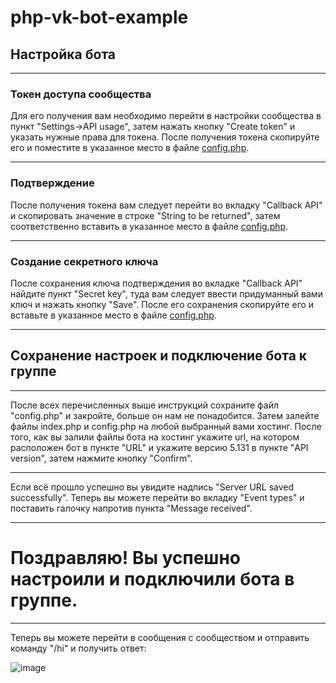 # php-vk-bot-example
 
## Настройка бота
____

### Токен доступа сообщества
 Для его получения вам необходимо перейти в настройки сообщества в пункт "Settings->API usage", затем нажать кнопку "Create token" и указать нужные права для токена. После получения токена скопируйте его и поместите в указанное место в файле [config.php](https://github.com/lacartez/php-vk-bot-example/blob/main/config.php).
____

### Подтверждение
 После получения токена вам следует перейти во вкладку "Callback API" и скопировать значение в строке "String to be returned", затем соответственно вставить в указанное место в файле [config.php](https://github.com/lacartez/php-vk-bot-example/blob/main/config.php).
____

### Создание секретного ключа
 После сохранения ключа подтверждения во вкладке "Callback API" найдите пункт "Secret key", туда вам следует ввести придуманный вами ключ и нажать кнопку "Save".
После его сохранения скопируйте его и вставьте в указанное место в файле [config.php](https://github.com/lacartez/php-vk-bot-example/blob/main/config.php).
____

## Сохранение настроек и подключение бота к группе
____

После всех перечисленных выше инструкций сохраните файл "config.php" и закройте, больше он нам не понадобится. 
Затем залейте файлы index.php и config.php на любой выбранный вами хостинг.
После того, как вы залили файлы бота на хостинг укажите url, на котором расположен бот в пункте "URL" и укажите версию 5.131 в пункте "API version",  затем нажмите кнопку "Confirm".
____

Если всё прошло успешно вы увидите надпись "Server URL saved successfully". Теперь вы можете перейти во вкладку "Event types" и поставить галочку напротив пункта "Message received".
____

# Поздравляю! Вы успешно настроили и подключили бота в группе.
____
Теперь вы можете перейти в сообщения с сообществом и отправить команду "/hi" и получить ответ:

![image](https://user-images.githubusercontent.com/63790986/138851819-c02363b6-7327-43e5-9a74-a11db409ff8d.png)


